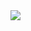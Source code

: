 <img src="https://user-images.githubusercontent.com/66042/123132562-40bdef80-d425-11eb-90ad-29a4e618831a.png"/>
